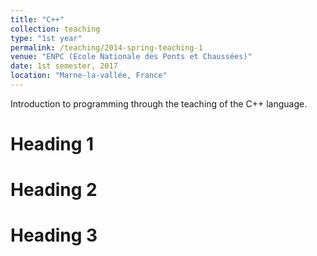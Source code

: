 ```yaml
---
title: "C++"
collection: teaching
type: "1st year"
permalink: /teaching/2014-spring-teaching-1
venue: "ENPC (Ecole Nationale des Ponts et Chaussées)"
date: 1st semester, 2017
location: "Marne-la-vallée, France"
---
```


Introduction to programming through the teaching of the C++ language.

Heading 1
======

Heading 2
======

Heading 3
======
